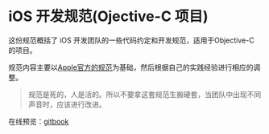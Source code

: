 iOS 开发规范(Ojective-C 项目)
=======

这份规范概括了 iOS 开发团队的一些代码约定和开发规范，适用于Objective-C 的项目。

规范内容主要以[Apple官方的规范](https://developer.apple.com/library/mac/#documentation/Cocoa/Conceptual/CodingGuidelines/CodingGuidelines.html)为基础，然后根据自己的实践经验进行相应的调整。

> 规范是死的，人是活的。所以不要拿这套规范生搬硬套，当团队中出现不同声音时，应该进行改进。


在线预览：[gitbook](https://www.gitbook.com/book/calvingit/coding-guidelines-for-ios/details)